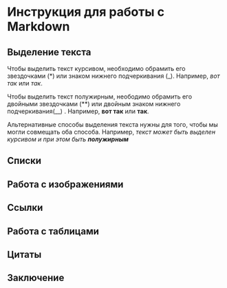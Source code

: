 # Инструкция для работы с Markdown 

## Выделение текста

Чтобы выделить текст курсивом, необходимо обрамить его звездочками (*) или знаком нижнего подчеркивания (_). Например, *вот так* или _так_.

Чтобы выделить текст полужирным, неободимо обрамить его двойными звездочками (**) или двойным знаком нижнего подчеркивания(__) . Например, **вот так** или __так__.

Альтернативные способы выделения текста нужны для того, чтобы мы могли совмещать оба способа. Например, _текст может быть выделен курсивом и при этом быть **полужирным**_
## Списки

## Работа с изображениями 

## Ссылки

## Работа с таблицами 

## Цитаты

## Заключение 